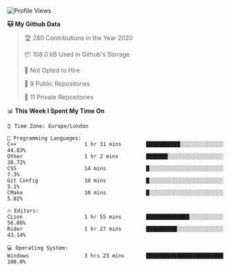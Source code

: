 <!--START_SECTION:waka-->
![Profile Views](http://img.shields.io/badge/Profile%20Views-0-blue)

**🐱 My Github Data** 

> 🏆 280 Contributions in the Year 2020
 > 
> 📦 108.0 kB Used in Github's Storage 
 > 
> 🚫 Not Opted to Hire
 > 
> 📜 9 Public Repositories
 > 
> 🔑 11 Private Repositories 

📊 **This Week I Spent My Time On** 

```text
⌚︎ Time Zone: Europe/London

💬 Programming Languages: 
C++                      1 hr 31 mins        ███████████░░░░░░░░░░░░░░   44.83% 
Other                    1 hr 2 mins         ███████░░░░░░░░░░░░░░░░░░   30.72% 
CSS                      14 mins             █░░░░░░░░░░░░░░░░░░░░░░░░   7.3% 
Git Config               10 mins             █░░░░░░░░░░░░░░░░░░░░░░░░   5.1% 
CMake                    10 mins             █░░░░░░░░░░░░░░░░░░░░░░░░   5.02%

🔥 Editors: 
CLion                    1 hr 55 mins        ██████████████░░░░░░░░░░░   56.86% 
Rider                    1 hr 27 mins        ██████████░░░░░░░░░░░░░░░   43.14%

💻 Operating System: 
Windows                  3 hrs 23 mins       █████████████████████████   100.0%

```


<!--END_SECTION:waka-->